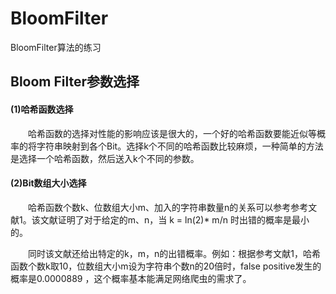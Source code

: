 # BloomFilter

BloomFilter算法的练习


## Bloom Filter参数选择 

#### (1)哈希函数选择

   　　哈希函数的选择对性能的影响应该是很大的，一个好的哈希函数要能近似等概率的将字符串映射到各个Bit。选择k个不同的哈希函数比较麻烦，一种简单的方法是选择一个哈希函数，然后送入k个不同的参数。

#### (2)Bit数组大小选择 

   　　哈希函数个数k、位数组大小m、加入的字符串数量n的关系可以参考参考文献1。该文献证明了对于给定的m、n，当 k = ln(2)* m/n 时出错的概率是最小的。

   　　同时该文献还给出特定的k，m，n的出错概率。例如：根据参考文献1，哈希函数个数k取10，位数组大小m设为字符串个数n的20倍时，false positive发生的概率是0.0000889 ，这个概率基本能满足网络爬虫的需求了。  


